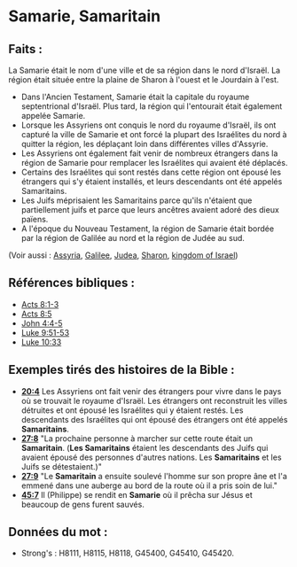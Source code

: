 # Samarie, Samaritain

## Faits :

La Samarie était le nom d'une ville et de sa région dans le nord d'Israël. La région était située entre la plaine de Sharon à l'ouest et le Jourdain à l'est.

* Dans l'Ancien Testament, Samarie était la capitale du royaume septentrional d'Israël. Plus tard, la région qui l'entourait était également appelée Samarie.
* Lorsque les Assyriens ont conquis le nord du royaume d'Israël, ils ont capturé la ville de Samarie et ont forcé la plupart des Israélites du nord à quitter la région, les déplaçant loin dans différentes villes d'Assyrie.
* Les Assyriens ont également fait venir de nombreux étrangers dans la région de Samarie pour remplacer les Israélites qui avaient été déplacés.
* Certains des Israélites qui sont restés dans cette région ont épousé les étrangers qui s'y étaient installés, et leurs descendants ont été appelés Samaritains.
* Les Juifs méprisaient les Samaritains parce qu'ils n'étaient que partiellement juifs et parce que leurs ancêtres avaient adoré des dieux païens.
* A l'époque du Nouveau Testament, la région de Samarie était bordée par la région de Galilée au nord et la région de Judée au sud.

(Voir aussi : [Assyria](../names/assyria.md), [Galilee](../names/galilee.md), [Judea](../names/judea.md), [Sharon](../names/sharon.md), [kingdom of Israel](../names/kingdomofisrael.md))

## Références bibliques :

* [Acts 8:1-3](rc://en/tn/help/act/08/01)
* [Acts 8:5](rc://en/tn/help/act/08/05)
* [John 4:4-5](rc://en/tn/help/jhn/04/04)
* [Luke 9:51-53](rc://en/tn/help/luk/09/51)
* [Luke 10:33](rc://en/tn/help/luk/10/33)

## Exemples tirés des histoires de la Bible :

* __[20:4](rc://en/tn/help/obs/20/04)__ Les Assyriens ont fait venir des étrangers pour vivre dans le pays où se trouvait le royaume d'Israël. Les étrangers ont reconstruit les villes détruites et ont épousé les Israélites qui y étaient restés. Les descendants des Israélites qui ont épousé des étrangers ont été appelés __Samaritains__.
* __[27:8](rc://en/tn/help/obs/27/08)__ "La prochaine personne à marcher sur cette route était un __Samaritain__. (__Les Samaritains__ étaient les descendants des Juifs qui avaient épousé des personnes d'autres nations. Les __Samaritains__ et les Juifs se détestaient.)"
* __[27:9](rc://en/tn/help/obs/27/09)__ "Le __Samaritain__ a ensuite soulevé l'homme sur son propre âne et l'a emmené dans une auberge au bord de la route où il a pris soin de lui."
* __[45:7](rc://en/tn/help/obs/45/07)__ Il (Philippe) se rendit en __Samarie__ où il prêcha sur Jésus et beaucoup de gens furent sauvés.

## Données du mot :

* Strong's : H8111, H8115, H8118, G45400, G45410, G45420.

